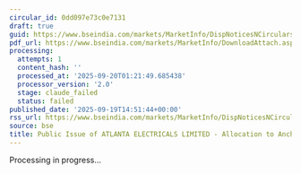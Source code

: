 ```yaml
---
circular_id: 0dd097e73c0e7131
draft: true
guid: https://www.bseindia.com/markets/MarketInfo/DispNoticesNCirculars.aspx?Noticeid={73AF7BE2-A088-458A-8D6D-2D51AF16CB8D}&noticeno=20250919-43&dt=09/19/2025&icount=43&totcount=44&flag=0
pdf_url: https://www.bseindia.com/markets/MarketInfo/DownloadAttach.aspx?id=20250919-43&attachedId=cbcdac70-96a1-4906-83d8-b5837e9c6ddf
processing:
  attempts: 1
  content_hash: ''
  processed_at: '2025-09-20T01:21:49.685438'
  processor_version: '2.0'
  stage: claude_failed
  status: failed
published_date: '2025-09-19T14:51:44+00:00'
rss_url: https://www.bseindia.com/markets/MarketInfo/DispNoticesNCirculars.aspx?Noticeid={73AF7BE2-A088-458A-8D6D-2D51AF16CB8D}&noticeno=20250919-43&dt=09/19/2025&icount=43&totcount=44&flag=0
source: bse
title: Public Issue of ATLANTA ELECTRICALS LIMITED - Allocation to Anchor Investors
---
```


Processing in progress...